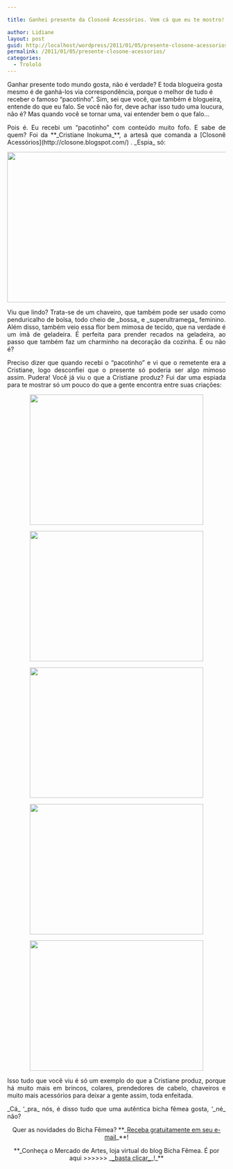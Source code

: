 ```yaml
---

title: Ganhei presente da Closonê Acessórios. Vem cá que eu te mostro!

author: Lidiane
layout: post
guid: http://localhost/wordpress/2011/01/05/presente-closone-acessorios/
permalink: /2011/01/05/presente-closone-acessorios/
categories:
  - Trololó
---
```

Ganhar presente todo mundo gosta, não é verdade? E toda blogueira gosta mesmo é de ganhá-los via correspondência, porque o melhor de tudo é receber o famoso “pacotinho”. Sim, sei que você, que também é blogueira, entende do que eu falo. Se você não for, deve achar isso tudo uma loucura, não é? Mas quando você se tornar uma, vai entender bem o que falo…

<p style="text-align: justify;">
  Pois é. Eu recebi um “pacotinho” com conteúdo muito fofo. E sabe de quem? Foi da **_Cristiane Inokuma_**, a artesã que comanda a [Closonê Acessórios](http://closone.blogspot.com/) . _Espia_ só:
</p>

<!--more-->

<p style="text-align: center;">
  <a href="http://www.trololodemulher.com.br/blog/wp-content/uploads/2010/12/Chaveiro.jpg"><img class="alignnone size-full wp-image-5665" title="Chaveiro" src="http://www.trololodemulher.com.br/blog/wp-content/uploads/2010/12/Chaveiro.jpg" alt="" width="518" height="346" /></a>
</p>

<p style="text-align: justify;">
  Viu que lindo? Trata-se de um chaveiro, que também pode ser usado como penduricalho de bolsa, todo cheio de _bossa_ e _superultramega_ feminino. Além disso, também veio essa flor bem mimosa de tecido, que na verdade é um ímã de geladeira. É perfeita para prender recados na geladeira, ao passo que também faz um charminho na decoração da cozinha. É ou não é?
</p>

<p style="text-align: justify;">
  Preciso dizer que quando recebi o “pacotinho” e vi que o remetente era a Cristiane, logo desconfiei que o presente só poderia ser algo mimoso assim. Pudera! Você já viu o que a Cristiane produz? Fui dar uma espiada para te mostrar só um pouco do que a gente encontra entre suas criações:
</p>

<p style="text-align: center;">
  <a href="http://www.trololodemulher.com.br/blog/wp-content/uploads/2010/12/colar.jpg"><img class="alignnone size-full wp-image-5668" title="colar" src="http://www.trololodemulher.com.br/blog/wp-content/uploads/2010/12/colar.jpg" alt="" width="400" height="300" /></a>
</p>

<p style="text-align: center;">
  <a href="http://www.trololodemulher.com.br/blog/wp-content/uploads/2010/12/brinco-4.jpg"><img class="alignnone size-full wp-image-5664" title="brinco 4" src="http://www.trololodemulher.com.br/blog/wp-content/uploads/2010/12/brinco-4.jpg" alt="" width="400" height="300" /></a>
</p>

<p style="text-align: center;">
  <a href="http://www.trololodemulher.com.br/blog/wp-content/uploads/2010/12/brinco-2.jpg"><img class="alignnone size-full wp-image-5663" title="brinco 2" src="http://www.trololodemulher.com.br/blog/wp-content/uploads/2010/12/brinco-2.jpg" alt="" width="400" height="300" /></a>
</p>

<p style="text-align: center;">
  <a href="http://www.trololodemulher.com.br/blog/wp-content/uploads/2010/12/brinco3.jpg"><img class="alignnone size-full wp-image-5662" title="brinco3" src="http://www.trololodemulher.com.br/blog/wp-content/uploads/2010/12/brinco3.jpg" alt="" width="400" height="300" /></a>
</p>

<p style="text-align: center;">
  <a href="http://www.trololodemulher.com.br/blog/wp-content/uploads/2010/12/brinco.jpg"><img class="alignnone size-full wp-image-5661" title="brinco" src="http://www.trololodemulher.com.br/blog/wp-content/uploads/2010/12/brinco.jpg" alt="" width="400" height="300" /></a>
</p>

<p style="text-align: justify;">
  Isso tudo que você viu é só um exemplo do que a Cristiane produz, porque há muito mais em brincos, colares, prendedores de cabelo, chaveiros e muito mais acessórios para deixar a gente assim, toda enfeitada. 
</p>

<p style="text-align: justify;">
  _Cá_ ‘_pra_ nós, é disso tudo que uma autêntica bicha fêmea gosta, ‘_né_ não?
</p>

<p style="text-align: center;">
  Quer as novidades do Bicha Fêmea? **_<a href="http://feedburner.google.com/fb/a/mailverify?uri=blogbichafemea&loc=pt_BR">Receba gratuitamente em seu e-mail</a>_**!
</p>

<p style="text-align: center;">
  **_Conheça o Mercado de Artes, loja virtual do blog Bicha Fêmea. É por aqui >>>>>> _<a href="http://www.trololodemulher.com.br/loja/">_basta clicar_</a>_!_**
</p>